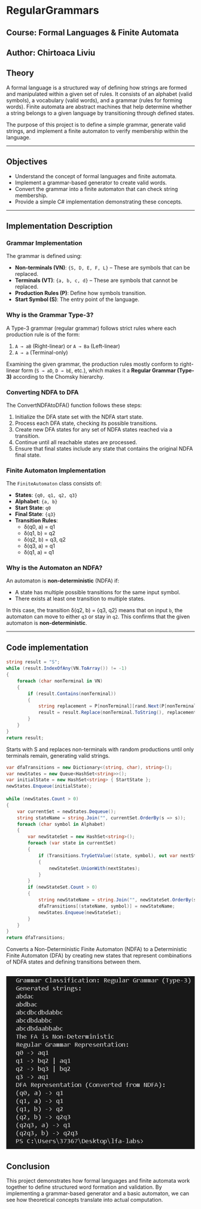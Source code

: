 # RegularGrammars

## Course: Formal Languages & Finite Automata  
## Author: Chirtoaca Liviu  

## Theory  
A formal language is a structured way of defining how strings are formed and manipulated within a given set of rules. It consists of an alphabet (valid symbols), a vocabulary (valid words), and a grammar (rules for forming words). Finite automata are abstract machines that help determine whether a string belongs to a given language by transitioning through defined states.  

The purpose of this project is to define a simple grammar, generate valid strings, and implement a finite automaton to verify membership within the language.  

---

## Objectives  
- Understand the concept of formal languages and finite automata.  
- Implement a grammar-based generator to create valid words.  
- Convert the grammar into a finite automaton that can check string membership.  
- Provide a simple C# implementation demonstrating these concepts.  

---

## Implementation Description  

### Grammar Implementation  
The grammar is defined using:  
- **Non-terminals (VN)**: `{S, D, E, F, L}` – These are symbols that can be replaced.  
- **Terminals (VT)**: `{a, b, c, d}` – These are symbols that cannot be replaced.  
- **Production Rules (P)**: Define how symbols transition.  
- **Start Symbol (S)**: The entry point of the language.  

### Why is the Grammar Type-3?  
A Type-3 grammar (regular grammar) follows strict rules where each production rule is of the form:  
1. `A → aB` (Right-linear) or `A → Ba` (Left-linear)  
2. `A → a` (Terminal-only)  

Examining the given grammar, the production rules mostly conform to right-linear form (`S → aD`, `D → bE`, etc.), which makes it a **Regular Grammar (Type-3)** according to the Chomsky hierarchy.  

### Converting NDFA to DFA
The ConvertNDFAtoDFA() function follows these steps:
1. Initialize the DFA state set with the NDFA start state.
2. Process each DFA state, checking its possible transitions.
3. Create new DFA states for any set of NDFA states reached via a transition.
4. Continue until all reachable states are processed.
5. Ensure that final states include any state that contains the original NDFA final state.

### Finite Automaton Implementation  
The `FiniteAutomaton` class consists of:  
- **States**: `{q0, q1, q2, q3}`  
- **Alphabet**: `{a, b}`  
- **Start State**: `q0`  
- **Final State**: `{q3}`  
- **Transition Rules**:  
  - δ(q0, a) = q1  
  - δ(q1, b) = q2  
  - δ(q2, b) = q3, q2  
  - δ(q3, a) = q1  
  - δ(q1, a) = q1  

### Why is the Automaton an NDFA?  
An automaton is **non-deterministic** (NDFA) if:  
- A state has multiple possible transitions for the same input symbol.  
- There exists at least one transition to multiple states.  

In this case, the transition δ(q2, b) = {q3, q2} means that on input `b`, the automaton can move to either `q3` or stay in `q2`. This confirms that the given automaton is **non-deterministic**.  

---
## Code implementation
```c#
string result = "S";
while (result.IndexOfAny(VN.ToArray()) != -1)
{
    foreach (char nonTerminal in VN)
    {
        if (result.Contains(nonTerminal))
        {
            string replacement = P[nonTerminal][rand.Next(P[nonTerminal].Count)];
            result = result.Replace(nonTerminal.ToString(), replacement);
        }
    }
}
return result;
```
Starts with S and replaces non-terminals with random productions until only terminals remain, generating valid strings.

```csharp
var dfaTransitions = new Dictionary<(string, char), string>();
var newStates = new Queue<HashSet<string>>();
var initialState = new HashSet<string> { StartState };
newStates.Enqueue(initialState);

while (newStates.Count > 0)
{
    var currentSet = newStates.Dequeue();
    string stateName = string.Join("", currentSet.OrderBy(s => s));
    foreach (char symbol in Alphabet)
    {
        var newStateSet = new HashSet<string>();
        foreach (var state in currentSet)
        {
            if (Transitions.TryGetValue((state, symbol), out var nextStates))
            {
                newStateSet.UnionWith(nextStates);
            }
        }
        if (newStateSet.Count > 0)
        {
            string newStateName = string.Join("", newStateSet.OrderBy(s => s));
            dfaTransitions[(stateName, symbol)] = newStateName;
            newStates.Enqueue(newStateSet);
        }
    }
}
return dfaTransitions;
```
Converts a Non-Deterministic Finite Automaton (NDFA) to a Deterministic Finite Automaton (DFA) by creating new states that represent combinations of NDFA states and defining transitions between them.




![Console results](/Images/Console2.png)
---

## Conclusion  
This project demonstrates how formal languages and finite automata work together to define structured word formation and validation. By implementing a grammar-based generator and a basic automaton, we can see how theoretical concepts translate into actual computation.
